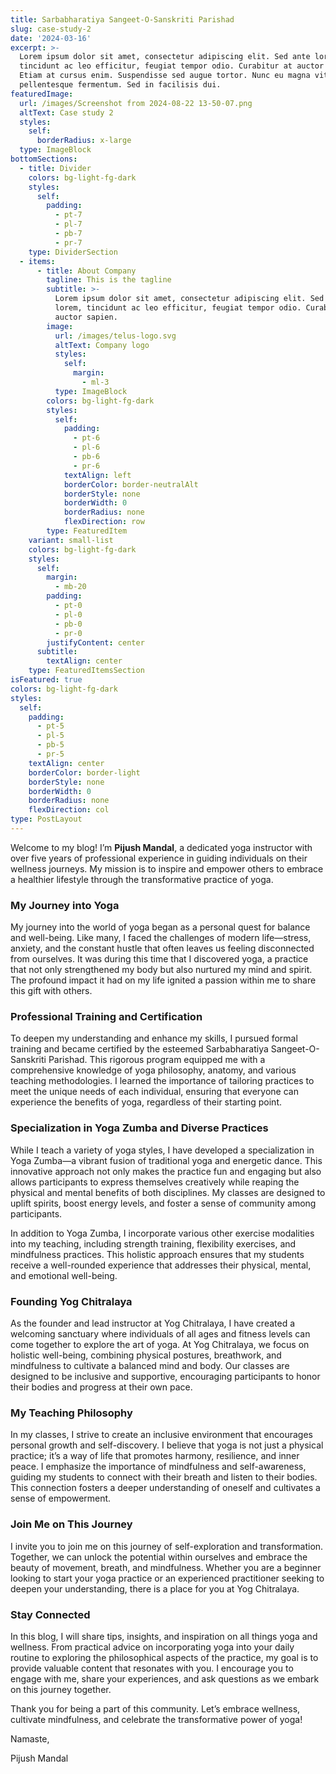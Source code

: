 ```yaml
---
title: Sarbabharatiya Sangeet-O-Sanskriti Parishad
slug: case-study-2
date: '2024-03-16'
excerpt: >-
  Lorem ipsum dolor sit amet, consectetur adipiscing elit. Sed ante lorem,
  tincidunt ac leo efficitur, feugiat tempor odio. Curabitur at auctor sapien.
  Etiam at cursus enim. Suspendisse sed augue tortor. Nunc eu magna vitae lorem
  pellentesque fermentum. Sed in facilisis dui.
featuredImage:
  url: /images/Screenshot from 2024-08-22 13-50-07.png
  altText: Case study 2
  styles:
    self:
      borderRadius: x-large
  type: ImageBlock
bottomSections:
  - title: Divider
    colors: bg-light-fg-dark
    styles:
      self:
        padding:
          - pt-7
          - pl-7
          - pb-7
          - pr-7
    type: DividerSection
  - items:
      - title: About Company
        tagline: This is the tagline
        subtitle: >-
          Lorem ipsum dolor sit amet, consectetur adipiscing elit. Sed ante
          lorem, tincidunt ac leo efficitur, feugiat tempor odio. Curabitur at
          auctor sapien.
        image:
          url: /images/telus-logo.svg
          altText: Company logo
          styles:
            self:
              margin:
                - ml-3
          type: ImageBlock
        colors: bg-light-fg-dark
        styles:
          self:
            padding:
              - pt-6
              - pl-6
              - pb-6
              - pr-6
            textAlign: left
            borderColor: border-neutralAlt
            borderStyle: none
            borderWidth: 0
            borderRadius: none
            flexDirection: row
        type: FeaturedItem
    variant: small-list
    colors: bg-light-fg-dark
    styles:
      self:
        margin:
          - mb-20
        padding:
          - pt-0
          - pl-0
          - pb-0
          - pr-0
        justifyContent: center
      subtitle:
        textAlign: center
    type: FeaturedItemsSection
isFeatured: true
colors: bg-light-fg-dark
styles:
  self:
    padding:
      - pt-5
      - pl-5
      - pb-5
      - pr-5
    textAlign: center
    borderColor: border-light
    borderStyle: none
    borderWidth: 0
    borderRadius: none
    flexDirection: col
type: PostLayout
---
```

Welcome to my blog! I’m **Pijush Mandal**, a dedicated yoga instructor with over five years of professional experience in guiding individuals on their wellness journeys. My mission is to inspire and empower others to embrace a healthier lifestyle through the transformative practice of yoga.

### My Journey into Yoga

My journey into the world of yoga began as a personal quest for balance and well-being. Like many, I faced the challenges of modern life—stress, anxiety, and the constant hustle that often leaves us feeling disconnected from ourselves. It was during this time that I discovered yoga, a practice that not only strengthened my body but also nurtured my mind and spirit. The profound impact it had on my life ignited a passion within me to share this gift with others.

### Professional Training and Certification

To deepen my understanding and enhance my skills, I pursued formal training and became certified by the esteemed Sarbabharatiya Sangeet-O-Sanskriti Parishad. This rigorous program equipped me with a comprehensive knowledge of yoga philosophy, anatomy, and various teaching methodologies. I learned the importance of tailoring practices to meet the unique needs of each individual, ensuring that everyone can experience the benefits of yoga, regardless of their starting point.

### Specialization in Yoga Zumba and Diverse Practices

While I teach a variety of yoga styles, I have developed a specialization in Yoga Zumba—a vibrant fusion of traditional yoga and energetic dance. This innovative approach not only makes the practice fun and engaging but also allows participants to express themselves creatively while reaping the physical and mental benefits of both disciplines. My classes are designed to uplift spirits, boost energy levels, and foster a sense of community among participants.

In addition to Yoga Zumba, I incorporate various other exercise modalities into my teaching, including strength training, flexibility exercises, and mindfulness practices. This holistic approach ensures that my students receive a well-rounded experience that addresses their physical, mental, and emotional well-being.

### Founding Yog Chitralaya

As the founder and lead instructor at Yog Chitralaya, I have created a welcoming sanctuary where individuals of all ages and fitness levels can come together to explore the art of yoga. At Yog Chitralaya, we focus on holistic well-being, combining physical postures, breathwork, and mindfulness to cultivate a balanced mind and body. Our classes are designed to be inclusive and supportive, encouraging participants to honor their bodies and progress at their own pace.

### My Teaching Philosophy

In my classes, I strive to create an inclusive environment that encourages personal growth and self-discovery. I believe that yoga is not just a physical practice; it’s a way of life that promotes harmony, resilience, and inner peace. I emphasize the importance of mindfulness and self-awareness, guiding my students to connect with their breath and listen to their bodies. This connection fosters a deeper understanding of oneself and cultivates a sense of empowerment.

### Join Me on This Journey

I invite you to join me on this journey of self-exploration and transformation. Together, we can unlock the potential within ourselves and embrace the beauty of movement, breath, and mindfulness. Whether you are a beginner looking to start your yoga practice or an experienced practitioner seeking to deepen your understanding, there is a place for you at Yog Chitralaya.

### Stay Connected

In this blog, I will share tips, insights, and inspiration on all things yoga and wellness. From practical advice on incorporating yoga into your daily routine to exploring the philosophical aspects of the practice, my goal is to provide valuable content that resonates with you. I encourage you to engage with me, share your experiences, and ask questions as we embark on this journey together.

Thank you for being a part of this community. Let’s embrace wellness, cultivate mindfulness, and celebrate the transformative power of yoga!

Namaste,

Pijush Mandal
